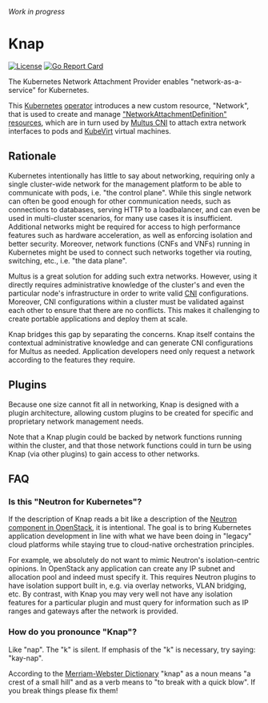*Work in progress*

Knap
====

[![License](https://img.shields.io/badge/License-Apache%202.0-blue.svg)](https://opensource.org/licenses/Apache-2.0)
[![Go Report Card](https://goreportcard.com/badge/github.com/tliron/knap)](https://goreportcard.com/report/github.com/tliron/knap)

The Kubernetes Network Attachment Provider enables "network-as-a-service" for Kubernetes.

This [Kubernetes](https://kubernetes.io/)
[operator](https://kubernetes.io/docs/concepts/extend-kubernetes/operator/)
introduces a new custom resource, "Network", that is used to create and manage
["NetworkAttachmentDefinition" resources](https://github.com/k8snetworkplumbingwg/network-attachment-definition-client/blob/master/artifacts/networks-crd.yaml),
which are in turn used by
[Multus CNI](https://github.com/intel/multus-cni)
to attach extra network interfaces to pods and
[KubeVirt](https://kubevirt.io/) virtual machines.


Rationale
---------

Kubernetes intentionally has little to say about networking, requiring only a single cluster-wide
network for the management platform to be able to communicate with pods, i.e. "the control plane".
While this single network can often be good enough for other communication needs, such as
connections to databases, serving HTTP to a loadbalancer, and can even be used in multi-cluster
scenarios, for many use cases it is insufficient. Additional networks might be required for access
to high performance features such as hardware acceleration, as well as enforcing isolation and
better security. Moreover, network functions (CNFs and VNFs) running in Kubernetes might be used
to connect such networks together via routing, switching, etc., i.e. "the data plane".

Multus is a great solution for adding such extra networks. However, using it directly requires
administrative knowledge of the cluster's and even the particular node's infrastructure in order to
write valid
[CNI](https://kubernetes.io/docs/concepts/extend-kubernetes/compute-storage-net/network-plugins/)
configurations. Moreover, CNI configurations within a cluster must be validated against each other
to ensure that there are no conflicts. This makes it challenging to create portable applications and
deploy them at scale.

Knap bridges this gap by separating the concerns. Knap itself contains the contextual administrative
knowledge and can generate CNI configurations for Multus as needed. Application developers need only
request a network according to the features they require.


Plugins
-------

Because one size cannot fit all in networking, Knap is designed with a plugin architecture, allowing
custom plugins to be created for specific and proprietary network management needs.

Note that a Knap plugin could be backed by network functions running within the cluster, and that
those network functions could in turn be using Knap (via other plugins) to gain access to other
networks.


FAQ
---

### Is this "Neutron for Kubernetes"?

If the description of Knap reads a bit like a description of the
[Neutron component in OpenStack](https://docs.openstack.org/neutron/latest/), it is intentional.
The goal is to bring Kubernetes application development in line with what we have been doing in
"legacy" cloud platforms while staying true to cloud-native orchestration principles.

For example, we absolutely do not want to mimic Neutron's isolation-centric opinions. In OpenStack
any application can create any IP subnet and allocation pool and indeed must specify it. This
requires Neutron plugins to have isolation support built in, e.g. via overlay networks, VLAN
bridging, etc. By contrast, with Knap you may very well not have any isolation features for a
particular plugin and must query for information such as IP ranges and gateways after the network
is provided.

### How do you pronounce "Knap"?

Like "nap". The "k" is silent. If emphasis of the "k" is necessary, try saying: "kay-nap".

According to the [Merriam-Webster Dictionary](https://www.merriam-webster.com/dictionary/knap)
"knap" as a noun means "a crest of a small hill" and as a verb means to "to break with a quick
blow". If you break things please fix them!
